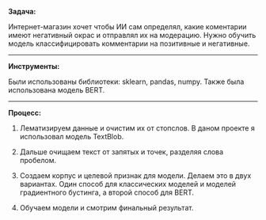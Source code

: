 **Задача:**

Интернет-магазин хочет чтобы ИИ сам определял, какие коментарии имеют негативный окрас и отправлял их на модерацию. Нужно обучить модель классифицировать комментарии на позитивные и негативные.
***
**Инструменты:**

Были использованы библиотеки: sklearn, pandas, numpy. Также была использована модель BERT.
***
**Процесс:**

1. Лематизируем данные и очистим их от стопслов. В даном проекте я использовал модель TextBlob.

2. Дальше очищаем текст от запятых и точек, разделяя слова пробелом. 

3. Создаем корпус и целевой признак для модели. Делаем это в двух вариантах. Один способ для классических моделей и моделей градиентного бустинга, а второй способ для BERT.

4. Обучаем модели и смотрим финальный результат.
